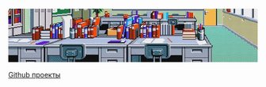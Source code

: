 ![alt text](https://github.com/bottifyLab/.github/blob/main/cover2.jpg?raw=true)

[Github проекты](https://github.com/orgs/bottifyLab/projects)
